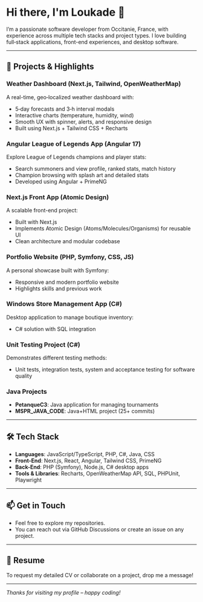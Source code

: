 # Hi there, I'm Loukade 👋

I’m a passionate software developer from Occitanie, France, with experience across multiple tech stacks and project types. I love building full‑stack applications, front-end experiences, and desktop software.

---

## 🚀 Projects & Highlights

### **Weather Dashboard (Next.js, Tailwind, OpenWeatherMap)**  
A real-time, geo‑localized weather dashboard with:
- 5‑day forecasts and 3‑h interval modals  
- Interactive charts (temperature, humidity, wind)  
- Smooth UX with spinner, alerts, and responsive design  
- Built using Next.js + Tailwind CSS + Recharts

### **Angular League of Legends App (Angular 17)**  
Explore League of Legends champions and player stats:
- Search summoners and view profile, ranked stats, match history  
- Champion browsing with splash art and detailed stats  
- Developed using Angular + PrimeNG

### **Next.js Front App (Atomic Design)**  
A scalable front-end project:
- Built with Next.js  
- Implements Atomic Design (Atoms/Molecules/Organisms) for reusable UI  
- Clean architecture and modular codebase

### **Portfolio Website (PHP, Symfony, CSS, JS)**  
A personal showcase built with Symfony:
- Responsive and modern portfolio website  
- Highlights skills and previous work

### **Windows Store Management App (C#)**  
Desktop application to manage boutique inventory:
- C# solution with SQL integration

### **Unit Testing Project (C#)**  
Demonstrates different testing methods:
- Unit tests, integration tests, system and acceptance testing for software quality

### **Java Projects**  
- **PetanqueC3**: Java application for managing tournaments
- **MSPR_JAVA_CODE**: Java+HTML project (25+ commits)

---

## 🛠️ Tech Stack

- **Languages**: JavaScript/TypeScript, PHP, C#, Java, CSS  
- **Front-End**: Next.js, React, Angular, Tailwind CSS, PrimeNG  
- **Back-End**: PHP (Symfony), Node.js, C# desktop apps  
- **Tools & Libraries**: Recharts, OpenWeatherMap API, SQL, PHPUnit, Playwright

---

## 📫 Get in Touch

- Feel free to explore my repositories.  
- You can reach out via GitHub Discussions or create an issue on any project.

---

## 📄 Resume

To request my detailed CV or collaborate on a project, drop me a message!

---

*Thanks for visiting my profile – happy coding!*  
